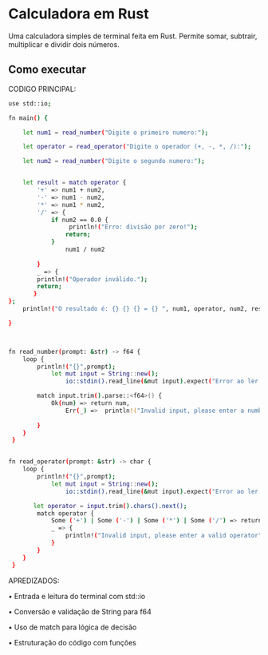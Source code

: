 # Calculadora em Rust

Uma calculadora simples de terminal feita em Rust. Permite somar, subtrair, multiplicar e dividir dois números.

## Como executar

CODIGO PRINCIPAL:

```bash
use std::io;

fn main() {

    let num1 = read_number("Digite o primeiro numero:");

    let operator = read_operator("Digite o operador (+, -, *, /):");

    let num2 = read_number("Digite o segundo numero:");


    let result = match operator {
        '+' => num1 + num2,
        '-' => num1 - num2,
        '*' => num1 * num2,
        '/' => {
            if num2 == 0.0 {
                 println!("Erro: divisão por zero!");
                return;
            } 
                num1 / num2
            
        }
        _ => {
        println!("Operador inválido.");
        return;
       }
};
    println!("O resultado é: {} {} {} = {} ", num1, operator, num2, result);

}



fn read_number(prompt: &str) -> f64 {
    loop {
        println!("{}",prompt);
            let mut input = String::new();
                io::stdin().read_line(&mut input).expect("Error ao ler a linha");

        match input.trim().parse::<f64>() {
            Ok(num) => return num,
                Err(_) =>  println!("Invalid input, please enter a number"),
        
        }
    } 
 }


fn read_operator(prompt: &str) -> char {
    loop {
        println!("{}",prompt);
            let mut input = String::new();
                io::stdin().read_line(&mut input).expect("Error ao ler a linha");

       let operator = input.trim().chars().next();
        match operator {
            Some ('+') | Some ('-') | Some ('*') | Some ('/') => return operator.unwrap(),
            _ => {
                println!("Invalid input, please enter a valid operator");
            }
        }
    } 
 }
```
APREDIZADOS:

• Entrada e leitura do terminal com std::io

• Conversão e validação de String para f64

• Uso de match para lógica de decisão

• Estruturação do código com funções

